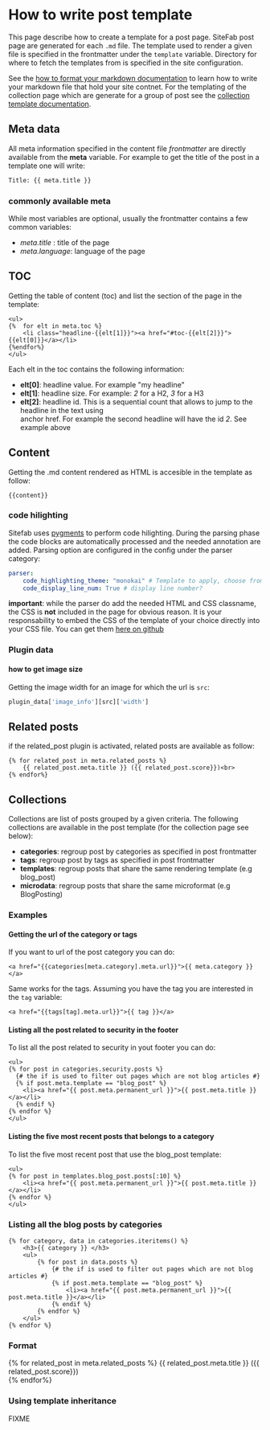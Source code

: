 # How to write post template

This page describe how to create a template for a post page. SiteFab post page 
are generated for each `.md` file. The template used to render a given file is 
specified in the frontmatter under the `template` variable. Directory for where to fetch
the templates from is specified in the site configuration.

See the [how to format your markdown documentation](content.md) to learn how to write your markdown file that hold your site contnet.
For the templating of the collection page which are generate for a group of post see the [collection template documentation](collection_template.md).

## Meta data

All meta information specified in the content file *frontmatter* are directly available from the **meta** variable. For example to get the title of the post in a template one will write:

```python
Title: {{ meta.title }}
```

### commonly available meta

While most variables are optional, usually the frontmatter contains a few common variables:
- *meta.title* : title of the page
- *meta.language*: language of the page

## TOC

Getting the table of content (toc) and list the section of the page in the template:

```jinja2
<ul>
{%  for elt in meta.toc %}
    <li class="headline-{{elt[1]}}"><a href="#toc-{{elt[2]}}">{{elt[0]}}</a></li>
{%endfor%}
</ul>
```

Each elt in the toc contains the following information:
- **elt[0]**: headline value. For example "my headline"
- **elt[1]**: headline size. For example: *2* for a H2, *3* for a H3
- **elt[2]**: headline id. This is a sequential count that allows to jump to the headline in the text using  
anchor href. For example the second headline will have the id *2*. See example above

## Content

Getting the .md content rendered as HTML is accesible in the template as follow:

```jinja2
{{content}}
```

### code hilighting

Sitefab uses [pygments](http://pygments.org/) to perform code hilighting. During the parsing phase
the code blocks are automatically processed and the needed annotation are added. Parsing option are configured
in the config under the parser category:
```yaml
parser:
    code_highlighting_theme: "monokai" # Template to apply, choose from https://help.farbox.com/pygments.html 
    code_display_line_num: True # display line number?
```

**important**: while the parser do add the needed HTML and CSS classname, the CSS is **not** included in the page for obvious reason. It is your responsability to embed the CSS of the template of your choice directly into your CSS file. You can get them [here on github](https://github.com/richleland/pygments-css)

### Plugin data

#### how to get image size

Getting the image width for an image for which the url is `src`:
```python
plugin_data['image_info'][src]['width']
```

## Related posts
if the related_post plugin is activated, related posts are available as follow:

```jinja2
{% for related_post in meta.related_posts %}
    {{ related_post.meta.title }} ({{ related_post.score}})<br>
{% endfor%}
```

## Collections

Collections are list of posts grouped by a given criteria. The following collections are available in the post template (for the collection page see below):

* **categories**: regroup post by categories as specified in post frontmatter
* **tags**: regroup post by tags as specified in post frontmatter
* **templates**: regroup posts that share the same rendering template (e.g blog_post)
* **microdata**: regroup posts that share the same microformat (e.g BlogPosting)

### Examples

#### Getting the url of the category or tags

If you want to url of the post category you can do:

```jinja2
<a href="{{categories[meta.category].meta.url}}">{{ meta.category }}</a>
```

Same works for the tags. Assuming you have the tag you are interested in the `tag` variable:

```jinja2
<a href="{{tags[tag].meta.url}}">{{ tag }}</a>
```


#### Listing all the post related to security in the footer

To list all the post related to security in yout footer you can do:

```jinja2
<ul>
{% for post in categories.security.posts %}
  {# the if is used to filter out pages which are not blog articles #}
  {% if post.meta.template == "blog_post" %}
    <li><a href="{{ post.meta.permanent_url }}">{{ post.meta.title }}</a></li>
  {% endif %}
{% endfor %}
</ul>
```

#### Listing the five most recent posts that belongs to a category

To list the five most recent post that use the blog_post template:

```jinja2
<ul>
{% for post in templates.blog_post.posts[:10] %}
    <li><a href="{{ post.meta.permanent_url }}">{{ post.meta.title }}</a></li>
{% endfor %}
</ul>
```

### Listing all the blog posts by categories

```jinga2
{% for category, data in categories.iteritems() %}
    <h3>{{ category }} </h3>
    <ul>
        {% for post in data.posts %}
            {# the if is used to filter out pages which are not blog articles #}
            {% if post.meta.template == "blog_post" %}
                <li><a href="{{ post.meta.permanent_url }}">{{ post.meta.title }}</a></li>
            {% endif %}
        {% endfor %}
    </ul>
{% endfor %}
```

### Format




{% for related_post in meta.related_posts %}
    {{ related_post.meta.title }} ({{ related_post.score}})<br>
{% endfor%}

### Using template inheritance

FIXME